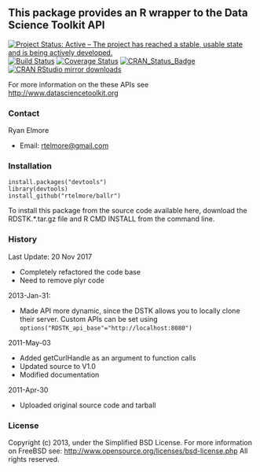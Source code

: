 ## This package provides an R wrapper to the Data Science Toolkit API

[![Project Status: Active – The project has reached a stable, usable state and is being actively developed.](http://www.repostatus.org/badges/latest/active.svg)](http://www.repostatus.org/#active)
[![Build Status](https://travis-ci.org/rtelmore/ballr.svg?branch=master)](https://travis-ci.org/rtelmore/RDSTK)
[![Coverage Status](https://img.shields.io/codecov/c/github/rtelmore/ballr/master.svg)](https://codecov.io/github/rtelmore/RDSTK?branch=master)
[![CRAN_Status_Badge](http://www.r-pkg.org/badges/version/ballr)](https://cran.r-project.org/package=RDSTK)
[![CRAN RStudio mirror downloads](http://cranlogs.r-pkg.org/badges/RDSTK)](http://www.r-pkg.org/pkg/RDSTK)

For more information on the these APIs see http://www.datasciencetoolkit.org

### Contact

Ryan Elmore

- Email: rtelmore@gmail.com

### Installation

```
install.packages("devtools")
library(devtools)
install_github("rtelmore/ballr")
```

To install this package from the source code available here, download the RDSTK.*.tar.gz file and R CMD INSTALL from the command line.

### History

Last Update: 20 Nov 2017
- Completely refactored the code base 
- Need to remove plyr code

2013-Jan-31:

- Made API more dynamic, since the DSTK allows you to locally clone their server. Custom APIs can be set using `options("RDSTK_api_base"="http://localhost:8080")`

2011-May-03

- Added getCurlHandle as an argument to function calls
- Updated source to V1.0
- Modified documentation

2011-Apr-30

- Uploaded original source code and tarball

### License

Copyright (c) 2013, under the Simplified BSD License.
For more information on FreeBSD see: http://www.opensource.org/licenses/bsd-license.php
All rights reserved.